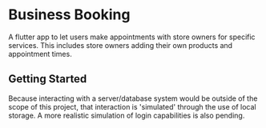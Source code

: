 # Business Booking

A flutter app to let users make appointments with store owners for specific services. This includes store owners adding their own products and appointment times.

## Getting Started

Because interacting with a server/database system would be outside of the scope of this project, that interaction is 'simulated' through the use of local storage. A more realistic simulation of login capabilities is also pending.
